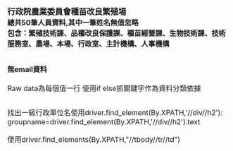 # <font size=4>行政院農業委員會種苗改良繁殖場</font></br>  <font size=3>總共50筆人員資料,其中一筆姓名無值忽略</font></br><font size=3>包含：繁殖技術課、品種改良保護課、種苗經營課、生物技術課、技術服務室、農場、本場、行政室、主計機構、人事機構</font></br></br> <font size=3>無email資料</font></br>

<font size=3>Raw data為每個值一行 使用if else抓關鍵字作為資料分類依據</font></br></br>

 <font size=3>找出一級行政單位名使用driver.find_element(By.XPATH,'//div//h2'):
 groupname=driver.find_element(By.XPATH,'//div//h2').text
 </font></br></br>
 <font size=3>使用driver.find_elements(By.XPATH,"//tbody//tr//td")</font></br> <font size=4>